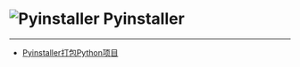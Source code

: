# ![Pyinstaller](./images/logo.ico ":size=100") Pyinstaller

---

- [Pyinstaller打包Python项目](/repository/Tools/Pyinstaller/docs/Pyinstaller打包Python项目.md#pyinstaller打包python项目)